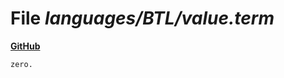 # File _languages/BTL/value.term_
**[GitHub](https://github.com/softlang/yas/blob/master/languages/BTL/value.term)**
```
zero.
```
